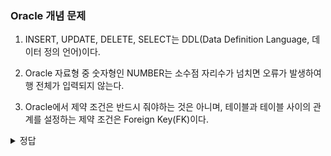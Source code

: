 ### Oracle 개념 문제
1. INSERT, UPDATE, DELETE, SELECT는 DDL(Data Definition Language, 데이터 정의 언어)이다.

2. Oracle 자료형 중 숫자형인 NUMBER는 소수점 자리수가 넘치면 오류가 발생하여 행 전체가 입력되지 않는다.

3. Oracle에서 제약 조건은 반드시 줘야하는 것은 아니며, 테이블과 테이블 사이의 관계를 설정하는 제약 조건은 Foreign Key(FK)이다.

<details>
<summary>정답</summary>
<div markdown="1">       

1. X
  INSERT, UPDATE, DELETE, SELECT는 <b>DML(Data Manipulation Language, 데이터 처리 언어)</b>이다. 
2. X
  Oracle 자료형 중 숫자형인 NUMBER는 <b>소수점 자리가 넘치면 반올림</b>하고 정수 자리수가 넘치면 오류가 발생하여 행 자체가 입력되지 않는다.
3. O

</div>
</details>
